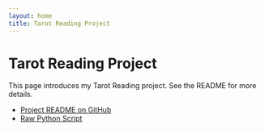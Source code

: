 ```yaml
---
layout: home
title: Tarot Reading Project
---
```


# Tarot Reading Project

This page introduces my Tarot Reading project. See the README for more details.

- [Project README on GitHub](https://github.com/RicardoCasais-Portfolio/MainRepository/blob/main/tarot_reading/README.md) <!-- opens in GitHub interface -->
- [Raw Python Script](https://raw.githubusercontent.com/RicardoCasais404/MainRepository/refs/heads/main/tarot_reading/tarot_reading.py) <!-- downloads or displays raw script -->
